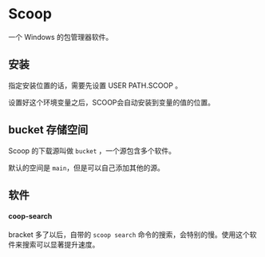 # Scoop

一个 Windows 的包管理器软件。

## 安装

指定安装位置的话，需要先设置 USER PATH.SCOOP 。

设置好这个环境变量之后，SCOOP会自动安装到变量的值的位置。

## bucket 存储空间

Scoop 的下载源叫做 `bucket` ，一个源包含多个软件。

默认的空间是 `main`，但是可以自己添加其他的源。

## 软件

#### coop-search

bracket 多了以后，自带的 `scoop search` 命令的搜索，会特别的慢。使用这个软件来搜索可以显著提升速度。
